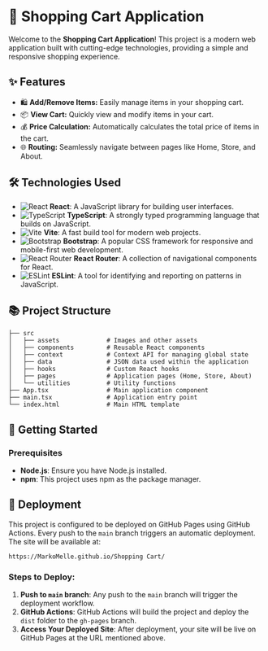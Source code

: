# 🛒 Shopping Cart Application

Welcome to the **Shopping Cart Application**! This project is a modern web application built with cutting-edge technologies, providing a simple and responsive shopping experience.

## ✨ Features

- 🛍 **Add/Remove Items:** Easily manage items in your shopping cart.
- 📦 **View Cart:** Quickly view and modify items in your cart.
- 💰 **Price Calculation:** Automatically calculates the total price of items in the cart.
- 🌐 **Routing:** Seamlessly navigate between pages like Home, Store, and About.

## 🛠️ Technologies Used

- ![React](https://img.shields.io/badge/-React-61DAFB?style=for-the-badge&logo=react&logoColor=white) **React**: A JavaScript library for building user interfaces.
- ![TypeScript](https://img.shields.io/badge/-TypeScript-3178C6?style=for-the-badge&logo=typescript&logoColor=white) **TypeScript**: A strongly typed programming language that builds on JavaScript.
- ![Vite](https://img.shields.io/badge/-Vite-646CFF?style=for-the-badge&logo=vite&logoColor=white) **Vite**: A fast build tool for modern web projects.
- ![Bootstrap](https://img.shields.io/badge/-Bootstrap-7952B3?style=for-the-badge&logo=bootstrap&logoColor=white) **Bootstrap**: A popular CSS framework for responsive and mobile-first web development.
- ![React Router](https://img.shields.io/badge/-React%20Router-CA4245?style=for-the-badge&logo=react-router&logoColor=white) **React Router**: A collection of navigational components for React.
- ![ESLint](https://img.shields.io/badge/-ESLint-4B32C3?style=for-the-badge&logo=eslint&logoColor=white) **ESLint**: A tool for identifying and reporting on patterns in JavaScript.

## 📚 Project Structure

```plaintext
├── src
│   ├── assets             # Images and other assets
│   ├── components         # Reusable React components
│   ├── context            # Context API for managing global state
│   ├── data               # JSON data used within the application
│   ├── hooks              # Custom React hooks
│   ├── pages              # Application pages (Home, Store, About)
│   └── utilities          # Utility functions
├── App.tsx                # Main application component
├── main.tsx               # Application entry point
└── index.html             # Main HTML template
```
## 🚀 Getting Started

### Prerequisites

- **Node.js**: Ensure you have Node.js installed.
- **npm**: This project uses npm as the package manager.


## 🎯 Deployment

This project is configured to be deployed on GitHub Pages using GitHub Actions. Every push to the `main` branch triggers an automatic deployment. The site will be available at:

`https://MarkoMelle.github.io/Shopping Cart/`

### Steps to Deploy:

1. **Push to `main` branch**: Any push to the `main` branch will trigger the deployment workflow.
2. **GitHub Actions**: GitHub Actions will build the project and deploy the `dist` folder to the `gh-pages` branch.
3. **Access Your Deployed Site**: After deployment, your site will be live on GitHub Pages at the URL mentioned above.
